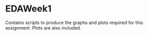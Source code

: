 # EDAWeek1
Contains scripts to produce the graphs and plots required for this assignment. Plots are also included.

